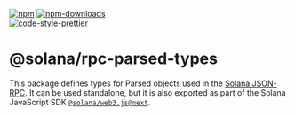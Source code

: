 [![npm][npm-image]][npm-url] [![npm-downloads][npm-downloads-image]][npm-url]
<br />
[![code-style-prettier][code-style-prettier-image]][code-style-prettier-url]

[code-style-prettier-image]: https://img.shields.io/badge/code_style-prettier-ff69b4.svg?style=flat-square
[code-style-prettier-url]: https://github.com/prettier/prettier
[npm-downloads-image]: https://img.shields.io/npm/dm/@solana/rpc-types/next.svg?style=flat
[npm-image]: https://img.shields.io/npm/v/@solana/rpc-types/next.svg?style=flat
[npm-url]: https://www.npmjs.com/package/@solana/rpc-types/v/next

# @solana/rpc-parsed-types

This package defines types for Parsed objects used in the
[Solana JSON-RPC](https://docs.solana.com/api/http). It can be used standalone,
but it is also exported as part of the Solana JavaScript SDK
[`@solana/web3.js@next`](https://github.com/anza-xyz/solana-web3.js/tree/main/packages/library).
